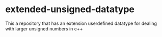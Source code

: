 # extended-unsigned-datatype
This a repository that has an extension userdefined datatype for dealing with larger unsigned numbers in c++
